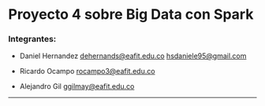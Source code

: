 # Proyecto 4 sobre Big Data con Spark

### Integrantes: 
- Daniel Hernandez
dehernands@eafit.edu.co
hsdaniele95@gmail.com
  
- Ricardo Ocampo
rocampo3@eafit.edu.co
  
- Alejandro Gil
ggilmay@eafit.edu.co
______
